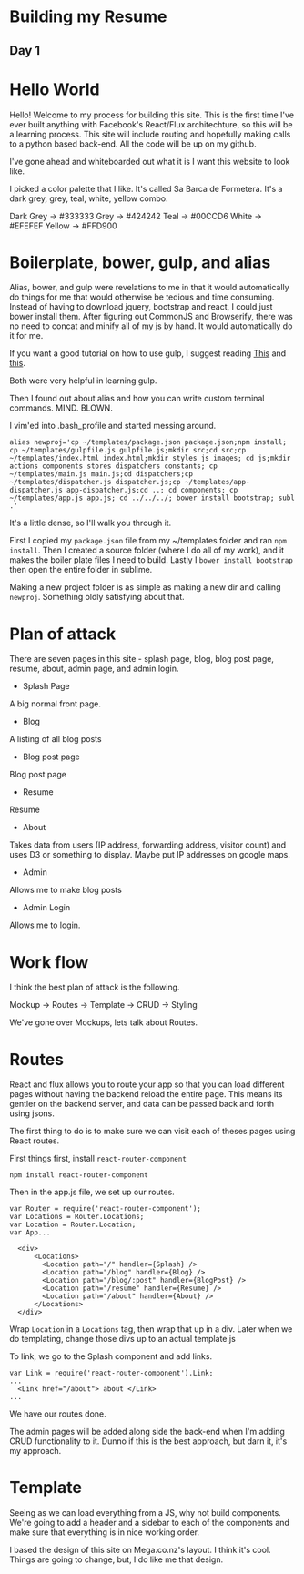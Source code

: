 Building my Resume
====================

Day 1
---------------------

# Hello World

Hello! Welcome to my process for building this site. This is
the first time I've ever built anything with Facebook's
React/Flux architechture, so this will be a learning process.
This site will include routing and hopefully making calls
to a python based back-end. All the code will be up on my
github.

I've gone ahead and whiteboarded out what it is I want this
website to look like.

I picked a color palette that I like. It's called Sa Barca de
Formetera. It's a dark grey, grey, teal, white, yellow combo.

Dark Grey -> #333333
Grey -> #424242
Teal -> #00CCD6
White -> #EFEFEF
Yellow -> #FFD900


# Boilerplate, bower, gulp, and alias

Alias, bower, and gulp were revelations to me in that it would automatically do things for me that would otherwise be tedious and time consuming. Instead of having to download jquery, bootstrap and react, I could just bower install them. After figuring out CommonJS and Browserify, there was no need to concat and minify all of my js by hand. It would automatically do it for me.

If you want a good tutorial on how to use gulp, I suggest reading [This](http://markgoodyear.com/2014/01/getting-started-with-gulp/) and [this](http://tylermcginnis.com/reactjs-tutorial-pt-2-building-react-applications-with-gulp-and-browserify/).

Both were very helpful in learning gulp.

Then I found out about alias and how you can write custom terminal commands. MIND. BLOWN.

I vim'ed into .bash_profile and started messing around.

    alias newproj='cp ~/templates/package.json package.json;npm install; cp ~/templates/gulpfile.js gulpfile.js;mkdir src;cd src;cp ~/templates/index.html index.html;mkdir styles js images; cd js;mkdir actions components stores dispatchers constants; cp ~/templates/main.js main.js;cd dispatchers;cp ~/templates/dispatcher.js dispatcher.js;cp ~/templates/app-dispatcher.js app-dispatcher.js;cd ..; cd components; cp ~/templates/app.js app.js; cd ../../../; bower install bootstrap; subl .'

It's a little dense, so I'll walk you through it.

First I copied my `package.json` file from my ~/templates folder and ran `npm install`. Then I created a source folder (where I do all of my work), and it makes the boiler plate files I need to build. Lastly I `bower install bootstrap` then open the entire folder in sublime.

Making a new project folder is as simple as making a new dir and calling `newproj`. Something oldly satisfying about that.

# Plan of attack

There are seven pages in this site - splash page, blog, blog post page, resume, about, admin page, and admin login.

- Splash Page

A big normal front page.

- Blog

A listing of all blog posts

- Blog post page

Blog post page

- Resume

Resume

- About

Takes data from users (IP address, forwarding address, visitor count) and uses D3 or something to display. Maybe put IP addresses on google maps.

- Admin

Allows me to make blog posts

- Admin Login

Allows me to login.

# Work flow

I think the best plan of attack is the following.

Mockup -> Routes -> Template -> CRUD -> Styling

We've gone over Mockups, lets talk about Routes.

# Routes

React and flux allows you to route your app so that you can load different pages without having the backend reload the entire page. This means its gentler on the backend server, and data can be passed back and forth using jsons.

The first thing to do is to make sure we can visit each of theses pages using React routes.

First things first, install `react-router-component`

    npm install react-router-component

Then in the app.js file, we set up our routes.

    var Router = require('react-router-component');
    var Locations = Router.Locations;
    var Location = Router.Location;
    var App...

      <div>
          <Locations>
            <Location path="/" handler={Splash} />
            <Location path="/blog" handler={Blog} />
            <Location path="/blog/:post" handler={BlogPost} />
            <Location path="/resume" handler={Resume} />
            <Location path="/about" handler={About} />
          </Locations>
      </div>

Wrap `Location` in a `Locations` tag, then wrap that up in a div. Later when we do templating, change those divs up to an actual template.js


To link, we go to the Splash component and add links.

    var Link = require('react-router-component').Link;
    ...
      <Link href="/about"> about </Link>
    ...

We have our routes done.

The admin pages will be added along side the back-end when I'm adding CRUD functionality to it. Dunno if this is the best approach, but darn it, it's my approach.

# Template

Seeing as we can load everything from a JS, why not build components. We're going to add a header and a sidebar to each of the components and make sure that everything is in nice working order.

I based the design of this site on Mega.co.nz's layout. I think it's cool. Things are going to change, but, I do like me that design.

















